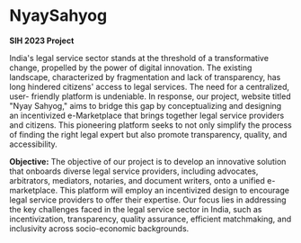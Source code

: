 # NyaySahyog
__SIH 2023 Project__

India's legal service sector stands at the threshold of a transformative change, propelled by the
power of digital innovation. The existing landscape, characterized by fragmentation and lack of
transparency, has long hindered citizens' access to legal services. The need for a centralized, user-
friendly platform is undeniable. In response, our project, website titled "Nyay Sahyog," aims to
bridge this gap by conceptualizing and designing an incentivized e-Marketplace that brings
together legal service providers and citizens. This pioneering platform seeks to not only simplify
the process of finding the right legal expert but also promote transparency, quality, and
accessibility.

**Objective:** The objective of our project is to develop an innovative solution that onboards diverse
legal service providers, including advocates, arbitrators, mediators, notaries, and document
writers, onto a unified e-marketplace. This platform will employ an incentivized design to
encourage legal service providers to offer their expertise. Our focus lies in addressing the key
challenges faced in the legal service sector in India, such as incentivization, transparency, quality
assurance, efficient matchmaking, and inclusivity across socio-economic backgrounds.
